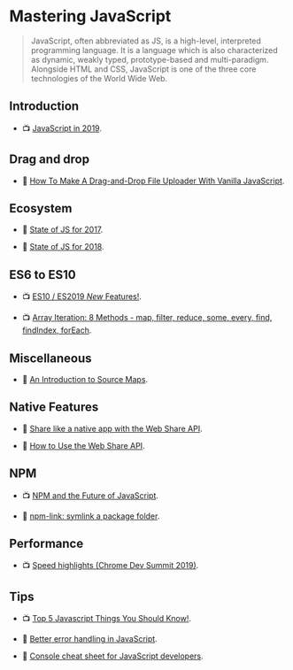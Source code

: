 # Mastering JavaScript

> JavaScript, often abbreviated as JS, is a high-level, interpreted programming language. It is a language which is also characterized as dynamic, weakly typed, prototype-based and multi-paradigm. Alongside HTML and CSS, JavaScript is one of the three core technologies of the World Wide Web.

## Introduction

- 📺 [JavaScript in 2019](https://youtu.be/cS6Txwk8Q-Q).

## Drag and drop

- 📖 [How To Make A Drag-and-Drop File Uploader With Vanilla JavaScript](https://www.smashingmagazine.com/2018/01/drag-drop-file-uploader-vanilla-js/).

## Ecosystem

- 📖 [State of JS for 2017](https://2017.stateofjs.com/2017/introduction).

- 📖 [State of JS for 2018](https://2018.stateofjs.com/introduction/).

## ES6 to ES10

- 📺 [ES10 / ES2019 _New_ Features!](https://www.youtube.com/watch?v=eps-J_p4eQY).

- 📺 [Array Iteration: 8 Methods - map, filter, reduce, some, every, find, findIndex, forEach](https://www.youtube.com/watch?v=Urwzk6ILvPQ).

## Miscellaneous

- 📖 [An Introduction to Source Maps](https://blog.teamtreehouse.com/introduction-source-maps).

## Native Features

- 📖 [Share like a native app with the Web Share API](https://web.dev/web-share/).

- 📖 [How to Use the Web Share API](https://css-tricks.com/how-to-use-the-web-share-api/).

## NPM

- 📺 [NPM and the Future of JavaScript](https://www.youtube.com/watch?v=Qa4dxW-Qi2s).

- 📖 [npm-link: symlink a package folder](https://docs.npmjs.com/cli/link.html).

## Performance

- 📺 [Speed highlights (Chrome Dev Summit 2019)](https://www.youtube.com/watch?v=5_Ns2xfBMLw).

## Tips

- 📺 [Top 5 Javascript Things You Should Know!](https://www.youtube.com/watch?v=v0QTqHXiVNw).

- 📖 [Better error handling in JavaScript](https://medium.com/@iaincollins/error-handling-in-javascript-a6172ccdf9af).

- 📖 [Console cheat sheet for JavaScript developers](https://levelup.gitconnected.com/console-cheat-sheet-for-javascript-developers-21f0c49604d4).
